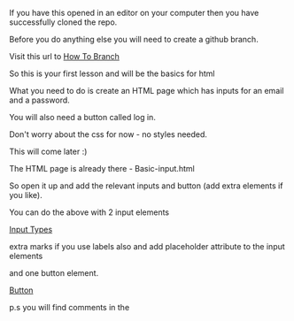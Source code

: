 If you have this opened in an editor on your computer then you have successfully cloned the repo.

Before you do anything else you will need to create a github branch. 

Visit this url to
[How To Branch](https://www.w3schools.com/git/git_branch.asp)


So this is your first lesson and will be the basics for html

What you need to do is create an HTML page which has inputs for an email and a password.

You will also need a button called log in. 

Don't worry about the css for now - no styles needed.

This will come later :)

The HTML page is already there - Basic-input.html

So open it up and add the relevant inputs and button (add extra elements if you like).

You can do the above with 2 input elements

[Input Types](https://www.w3schools.com/html/html_form_input_types.asp)

extra marks if you use labels also and add placeholder attribute to the input elements

and one button element.

[Button](https://www.w3schools.com/tags/tag_button.asp)


p.s you will find comments in the 
